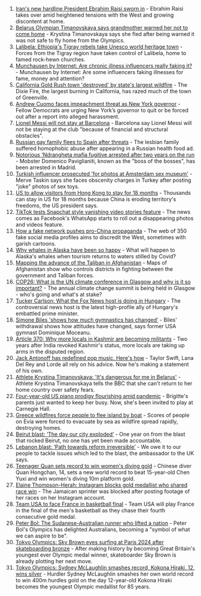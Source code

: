 1. [Iran's new hardline President Ebrahim Raisi sworn in](https://www.bbc.co.uk/news/world-middle-east-58097195) - Ebrahim Raisi takes over amid heightened tensions with the West and growing discontent at home.
2. [Belarus Olympian Timanovskaya says grandmother warned her not to come home](https://www.bbc.co.uk/news/world-europe-58104195) - Krystina Timanovskaya says she fled after being warned it was not safe to fly home from the Olympics.
3. [Lalibela: Ethiopia's Tigray rebels take Unesco world heritage town](https://www.bbc.co.uk/news/world-africa-58101912) - Forces from the Tigray region have taken control of Lalibela, home to famed rock-hewn churches.
4. [Munchausen by Internet: Are chronic illness influencers really faking it?](https://www.bbc.co.uk/news/stories-58093455) - Munchausen by Internet: Are some influencers faking illnesses for fame, money and attention?
5. [California Gold Rush town 'destroyed' by state's largest wildfire](https://www.bbc.co.uk/news/world-us-canada-58106314) - The Dixie Fire, the largest burning in California, has razed much of the town of Greenville.
6. [Andrew Cuomo faces impeachment threat as New York governor](https://www.bbc.co.uk/news/world-us-canada-58105261) - Fellow Democrats are urging New York’s governor to quit or be forced out after a report into alleged harassment.
7. [Lionel Messi will not stay at Barcelona](https://www.bbc.co.uk/sport/football/58108298) - Barcelona say Lionel Messi will not be staying at the club "because of financial and structural obstacles".
8. [Russian gay family flees to Spain after threats](https://www.bbc.co.uk/news/world-europe-58103833) - The lesbian family suffered homophobic abuse after appearing in a Russian health food ad.
9. [Notorious 'Ndrangheta mafia fugitive arrested after two years on the run](https://www.bbc.co.uk/news/world-europe-58105070) - Mobster Domenico Paviglianiti, known as the "boss of the bosses", has been arrested in Madrid.
10. [Turkish influencer prosecuted 'for photos at Amsterdam sex museum'](https://www.bbc.co.uk/news/world-europe-58102368) - Merve Taskin says she faces obscenity charges in Turkey after posting "joke" photos of sex toys.
11. [US to allow visitors from Hong Kong to stay for 18 months](https://www.bbc.co.uk/news/world-us-canada-58105075) - Thousands can stay in US for 18 months because China is eroding territory's freedoms, the US president says.
12. [TikTok tests Snapchat style vanishing video stories feature](https://www.bbc.co.uk/news/business-58095639) - The news comes as Facebook's WhatsApp starts to roll out a disappearing photos and videos feature.
13. [How a fake network pushes pro-China propaganda](https://www.bbc.co.uk/news/world-asia-china-58062630) - The web of 350 fake social media profiles aims to discredit the West, sometimes with garish cartoons.
14. [Why whales in Alaska have been so happy](https://www.bbc.co.uk/news/world-us-canada-58032702) - What will happen to Alaska's whales when tourism returns to waters stilled by Covid?
15. [Mapping the advance of the Taliban in Afghanistan](https://www.bbc.co.uk/news/world-asia-57933979) - Maps of Afghanistan show who controls districts in fighting between the government and Taliban forces.
16. [COP26: What is the UN climate conference in Glasgow and why is it so important?](https://www.bbc.co.uk/news/science-environment-56901261) - The annual climate change summit is being held in Glasgow - who's going and what's at stake?
17. [Tucker Carlson: What the Fox News host is doing in Hungary](https://www.bbc.co.uk/news/world-europe-58104200) - The controversial news host is the latest high-profile ally of Hungary's embattled prime minister.
18. [Simone Biles 'shows how much gymnastics has changed'](https://www.bbc.co.uk/news/world-us-canada-58043512) - Biles' withdrawal shows how attitudes have changed, says former USA gymnast Dominique Moceanu.
19. [Article 370: Why more locals in Kashmir are becoming militants](https://www.bbc.co.uk/news/world-asia-india-58025062) - Two years after India revoked Kashmir's status, more locals are taking up arms in the disputed region.
20. [Jack Antonoff has redefined pop music. Here's how](https://www.bbc.co.uk/news/entertainment-arts-58085468) - Taylor Swift, Lana Del Rey and Lorde all rely on his advice. Now he's making a statement of his own.
21. [Athlete Krystina Timanovskaya: 'It's dangerous for me in Belarus'](https://www.bbc.co.uk/news/world-europe-58099987) - Athlete Krystina Timanovskaya tells the BBC that she can't return to her home country over safety fears.
22. [Four-year-old US piano prodigy flourishing amid pandemic](https://www.bbc.co.uk/news/world-us-canada-58094008) - Brigitte's parents just wanted to keep her busy. Now, she's been invited to play at Carnegie Hall.
23. [Greece wildfires force people to flee island by boat](https://www.bbc.co.uk/news/world-europe-58093275) - Scores of people on Evia were forced to evacuate by sea as wildfire spread rapidly, destroying homes.
24. [Beirut blast: ‘The day our city exploded’](https://www.bbc.co.uk/news/world-middle-east-58076999) - One year on from the blast that rocked Beirut, no one has yet been made accountable.
25. [Lebanon blast: ‘Path towards reform irreversible’](https://www.bbc.co.uk/news/world-middle-east-58091119) - We owe it to our people to tackle issues which led to the blast, the ambassador to the UK says.
26. [Teenager Quan sets record to win women's diving gold](https://www.bbc.co.uk/sport/olympics/58097526) - Chinese diver Quan Hongchan, 14, sets a new world record to beat 15-year-old Chen Yuxi and win women's diving 10m platform gold.
27. [Elaine Thompson-Herah: Instagram blocks gold medallist who shared race win](https://www.bbc.co.uk/sport/olympics/58094908) - The Jamaican sprinter was blocked after posting footage of her races on her Instagram account.
28. [Team USA to face France in basketball final](https://www.bbc.co.uk/sport/olympics/58097185) - Team USA will play France in the final of the men's basketball as they chase their fourth consecutive gold medal.
29. [Peter Bol: The Sudanese-Australian runner who lifted a nation](https://www.bbc.co.uk/news/world-australia-58095689) - Peter Bol's Olympics has delighted Australians, becoming a "symbol of what we can aspire to be".
30. [Tokyo Olympics: Sky Brown eyes surfing at Paris 2024 after skateboarding bronze](https://www.bbc.co.uk/sport/olympics/58084934) - After making history by becoming Great Britain's youngest ever Olympic medal winner, skateboarder Sky Brown is already plotting her next move.
31. [Tokyo Olympics: Sydney McLaughlin smashes record, Kokona Hiraki, 12, wins silver](https://www.bbc.co.uk/sport/olympics/58082645) - Hurdler Sydney McLaughlin smashes her own world record to win 400m hurdles gold on the day 12-year-old Kokona Hiraki becomes the youngest Olympic medallist for 85 years.
